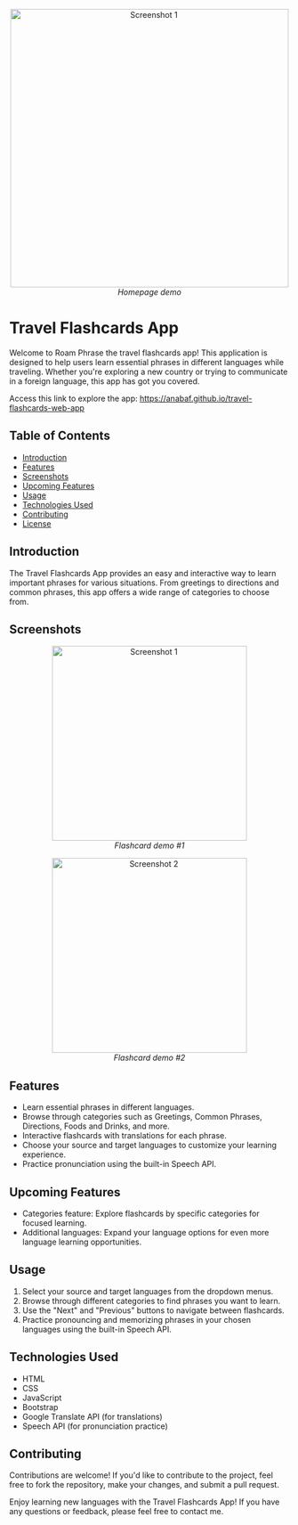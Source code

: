 <p align="center">
  <img src="https://github.com/anabaf/travel-flashcards-web-app/assets/119486067/1cd407cd-fd74-4c62-a5d9-2711f9826f43" alt="Screenshot 1" width="500">
  <br>
  <em>Homepage demo</em>
</p>

# Travel Flashcards App

Welcome to Roam Phrase the travel flashcards app! This application is designed to help users learn essential phrases in different languages while traveling. Whether you're exploring a new country or trying to communicate in a foreign language, this app has got you covered.

Access this link to explore the app: https://anabaf.github.io/travel-flashcards-web-app 

## Table of Contents

- [Introduction](#introduction)
- [Features](#features)
- [Screenshots](#screenshots)
- [Upcoming Features](#upcoming-features)
- [Usage](#usage)
- [Technologies Used](#technologies-used)
- [Contributing](#contributing)
- [License](#license)

## Introduction

The Travel Flashcards App provides an easy and interactive way to learn important phrases for various situations. From greetings to directions and common phrases, this app offers a wide range of categories to choose from.

## Screenshots
<p align="center">
  <img src="https://github.com/anabaf/travel-flashcards-web-app/assets/119486067/c8204c4f-4b15-426a-bc36-19c385c0bcac" alt="Screenshot 1" width="350">
  <br>
  <em>Flashcard demo #1</em>
</p>
<p align="center">
  <img src="https://github.com/anabaf/travel-flashcards-web-app/assets/119486067/741d60a0-a7da-4acc-9d38-dcec29eac0e9" alt="Screenshot 2" width="350">
  <br>
  <em>Flashcard demo #2</em>
</p>

## Features

- Learn essential phrases in different languages.
- Browse through categories such as Greetings, Common Phrases, Directions, Foods and Drinks, and more.
- Interactive flashcards with translations for each phrase.
- Choose your source and target languages to customize your learning experience.
- Practice pronunciation using the built-in Speech API.

## Upcoming Features

- Categories feature: Explore flashcards by specific categories for focused learning.
- Additional languages: Expand your language options for even more language learning opportunities.

## Usage

1. Select your source and target languages from the dropdown menus.
2. Browse through different categories to find phrases you want to learn.
3. Use the "Next" and "Previous" buttons to navigate between flashcards.
4. Practice pronouncing and memorizing phrases in your chosen languages using the built-in Speech API.

## Technologies Used

- HTML
- CSS
- JavaScript
- Bootstrap
- Google Translate API (for translations)
- Speech API (for pronunciation practice)

## Contributing

Contributions are welcome! If you'd like to contribute to the project, feel free to fork the repository, make your changes, and submit a pull request.

Enjoy learning new languages with the Travel Flashcards App! If you have any questions or feedback, please feel free to contact me.

